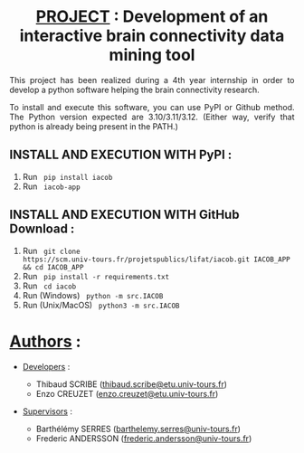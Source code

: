 <h1 align="center"> <ins>PROJECT</ins> : Development of an interactive brain connectivity data mining tool </H1>


<p align="justify"> This project has been realized during a 4th year internship in order to develop a python software helping the brain connectivity research. </p>

<p align="justify"> To install and execute this software, you can use PyPI or Github method. The Python version expected are 3.10/3.11/3.12. (Either way, verify that python is already being present in the PATH.) </p>

<h2> INSTALL AND EXECUTION WITH PyPI : </h2>

1) Run <code> pip install iacob </code>
2) Run <code> iacob-app </code>

<h2> INSTALL AND EXECUTION WITH GitHub Download : </h2>

1) Run <code> git clone https&#65279;://scm.univ-tours.fr/projetspublics/lifat/iacob.git IACOB_APP && cd IACOB_APP </code>
2) Run <code> pip install -r requirements.txt </code>
3) Run <code> cd iacob </code>
4) Run (Windows) <code> python -m src.IACOB </code>
4) Run (Unix/MacOS) <code> python3 -m src.IACOB </code>


# <ins>Authors</ins> :

- <ins>Developers</ins> :

    * Thibaud SCRIBE (thibaud.scribe@etu.univ-tours.fr)
    * Enzo CREUZET (enzo.creuzet@etu.univ-tours.fr)

- <ins>Supervisors</ins> :

    * Barthélémy SERRES (barthelemy.serres@univ-tours.fr)
    * Frederic ANDERSSON (frederic.andersson@univ-tours.fr)


